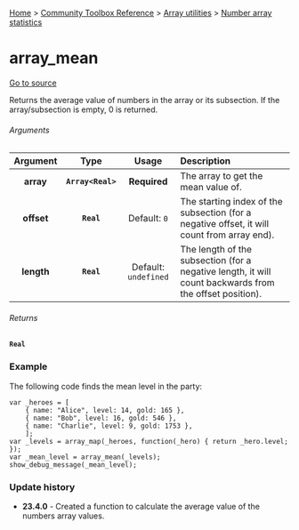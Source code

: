 [Home](/README.md) > [Community Toolbox Reference](/Docs/Reference/Reference.md) > [Array utilities](/Docs/Reference/Groups/ArrayUtils.md) > [Number array statistics](/Docs/Reference/Groups/ArrayUtils_Maths.md)

# array_mean

[Go to source](/Community%20Toolbox/scripts/utils_CommunityToolboxArray/utils_CommunityToolboxArray.gml#L98)

Returns the average value of numbers in the array or its subsection. If the array/subsection is empty, 0 is returned.

###### Arguments

| Argument | Type | Usage | Description |
|:---:|:---:|:---:|:---|
| **array** | **`Array<Real>`** | **Required** | The array to get the mean value of. |
| **offset** | **`Real`** | Default: `0` | The starting index of the subsection (for a negative offset, it will count from array end). |
| **length** | **`Real`** | Default: `undefined` | The length of the subsection (for a negative length, it will count backwards from the offset position). |

###### Returns
**`Real`**

### Example

The following code finds the mean level in the party:

```gml
var _heroes = [
    { name: "Alice", level: 14, gold: 165 },
    { name: "Bob", level: 16, gold: 546 },
    { name: "Charlie", level: 9, gold: 1753 },
    ];
var _levels = array_map(_heroes, function(_hero) { return _hero.level; });
var _mean_level = array_mean(_levels);
show_debug_message(_mean_level);
```

### Update history

- **23.4.0** - Created a function to calculate the average value of the numbers array values.
